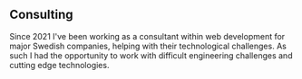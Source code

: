 ## Consulting

Since 2021 I've been working as a consultant within web development for major Swedish companies, helping with their technological challenges. As such I had the opportunity to work with difficult engineering challenges and cutting edge technologies.